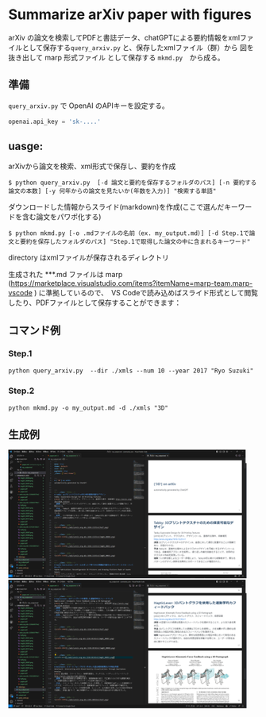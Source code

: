# Summarize arXiv paper with figures

arXiv の論文を検索してPDFと書誌データ、chatGPTによる要約情報をxmlファイルとして保存する`query_arxiv.py` と、保存したxmlファイル（群）から 図を抜き出して marp 形式ファイル として保存する `mkmd.py`　から成る。

## 準備

`query_arxiv.py` で OpenAI のAPIキーを設定する。
```python
openai.api_key = 'sk-....'
```

## uasge:

arXivから論文を検索、xml形式で保存し、要約を作成
```console
$ python query_arxiv.py  [-d 論文と要約を保存するフォルダのパス] [-n 要約する論文の本数] [-y 何年からの論文を見たいか(年数を入力)] "検索する単語"  
```

ダウンロードした情報からスライド(markdown)を作成(ここで選んだキーワードを含む論文をパワポ化する)
```
$ python mkmd.py [-o .mdファイルの名前（ex. my_output.md）] [-d Step.1で論文と要約を保存したフォルダのパス] "Step.1で取得した論文の中に含まれるキーワード"
```

directory はxmlファイルが保存されるディレクトリ

生成された ***.md ファイルは marp (https://marketplace.visualstudio.com/items?itemName=marp-team.marp-vscode ) に準拠しているので、　VS Codeで読み込めばスライド形式として閲覧したり、PDFファイルとして保存することができます：

## コマンド例
### Step.1
```
python query_arxiv.py  --dir ./xmls --num 10 --year 2017 "Ryo Suzuki"
```
### Step.2
```
python mkmd.py -o my_output.md -d ./xmls "3D"
```

## 生成例
<img src="./img0.png" width="480">
<img src="./img1.png" width="480">



